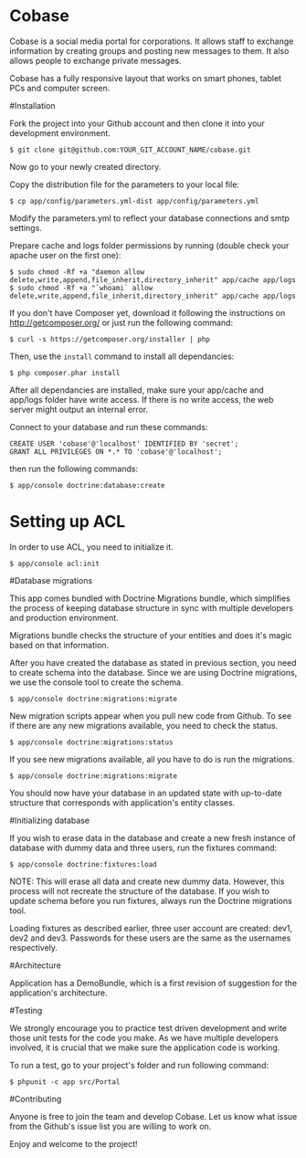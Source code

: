 Cobase
======

Cobase is a social media portal for corporations. It allows staff to exchange information by creating groups and posting
new messages to them. It also allows people to exchange private messages.

Cobase has a fully responsive layout that works on smart phones, tablet PCs and computer screen.

#Installation

Fork the project into your Github account and then clone it into your development environment.

    $ git clone git@github.com:YOUR_GIT_ACCOUNT_NAME/cobase.git

Now go to your newly created directory.

Copy the distribution file for the parameters to your local file:

    $ cp app/config/parameters.yml-dist app/config/parameters.yml

Modify the parameters.yml to reflect your database connections and smtp settings.

Prepare cache and logs folder permissions by running (double check your apache user on the first one):

    $ sudo chmod -Rf +a "daemon allow delete,write,append,file_inherit,directory_inherit" app/cache app/logs
    $ sudo chmod -Rf +a "`whoami` allow delete,write,append,file_inherit,directory_inherit" app/cache app/logs

If you don't have Composer yet, download it following the instructions on
http://getcomposer.org/ or just run the following command:

    $ curl -s https://getcomposer.org/installer | php

Then, use the `install` command to install all dependancies:

    $ php composer.phar install

After all dependancies are installed, make sure your app/cache and app/logs
folder have write access. If there is no write access, the web server might
output an internal error.

Connect to your database and run these commands:

    CREATE USER 'cobase'@'localhost' IDENTIFIED BY 'secret';
    GRANT ALL PRIVILEGES ON *.* TO 'cobase'@'localhost';

then run the following commands:

    $ app/console doctrine:database:create

# Setting up ACL

In order to use ACL, you need to initialize it.

	$ app/console acl:init

#Database migrations

This app comes bundled with Doctrine Migrations bundle, which simplifies the
process of keeping database structure in sync with multiple developers and
production environment.

Migrations bundle checks the structure of your entities and does it's magic
based on that information.

After you have created the database as stated in previous section, you need to create schema into
the database. Since we are using Doctrine migrations, we use the console tool to create the schema.

    $ app/console doctrine:migrations:migrate

New migration scripts appear when you pull new code from Github. To see if there
are any new migrations available, you need to check the status.

    $ app/console doctrine:migrations:status

If you see new migrations available, all you have to do is run the migrations.

    $ app/console doctrine:migrations:migrate

You should now have your database in an updated state with up-to-date structure
that corresponds with application's entity classes.

#Initializing database

If you wish to erase data in the database and create a new fresh instance of
database with dummy data and three users, run the fixtures command:

    $ app/console doctrine:fixtures:load

NOTE: This will erase all data and create new dummy data. However, this process
will not recreate the structure of the database. If you wish to update schema before
you run fixtures, always run the Doctrine migrations tool.

Loading fixtures as described earlier, three user account are created: dev1, dev2 and dev3.
Passwords for these users are the same as the usernames respectively.

#Architecture

Application has a DemoBundle, which is a first revision of suggestion for the
application's architecture.

#Testing

We strongly encourage you to practice test driven development and write those
unit tests for the code you make. As we have multiple developers involved,
it is crucial that we make sure the application code is working.

To run a test, go to your project's folder and run following command:

    $ phpunit -c app src/Portal

#Contributing

Anyone is free to join the team and develop Cobase. Let us know what issue from the Github's 
issue list you are willing to work on.

Enjoy and welcome to the project!
